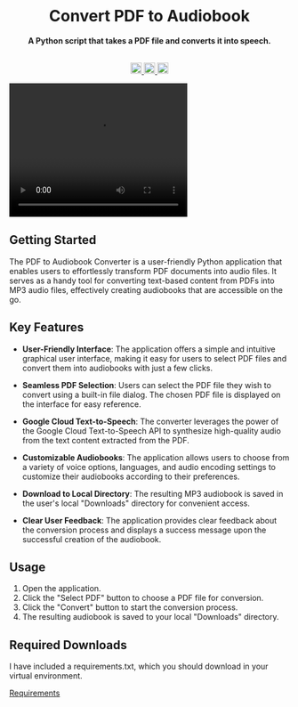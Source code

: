 <div align="center">
  <br>
  <h1>Convert PDF to Audiobook</h1>
  <strong>A Python script that takes a PDF file and converts it into speech.</strong>
</div>
<br>
<p align="center">
  <a target="_blank" href="www.linkedin.com/in/davis-burrill-512071256">
    <img height="20" src="https://img.shields.io/badge/LinkedIn-0077B5?style=for-the-badge&logo=linkedin&logoColor=white" />
  </a>
  <a target="_blank" href="#">
    <img height="20" src="https://forthebadge.com/images/badges/made-with-python.svg" />
  </a>
  <a target="_blank" href="mailto:davisburrill@icloud.com">
    <img height="20" src="https://img.shields.io/badge/Email-0077B5?style=for-the-badge&logo=minutemailer&logoColor=white&color=green" />
  </a>
</p>
    <video width="320" height="240" controls>
      <source src="readme/audiobook.mp4" type="video/mp4">
      Your browser does not support the video tag.
    </video>

## Getting Started

The PDF to Audiobook Converter is a user-friendly Python application that enables users to effortlessly transform PDF documents into audio files. It serves as a handy tool for converting text-based content from PDFs into MP3 audio files, effectively creating audiobooks that are accessible on the go.

## Key Features

- **User-Friendly Interface**: The application offers a simple and intuitive graphical user interface, making it easy for users to select PDF files and convert them into audiobooks with just a few clicks.

- **Seamless PDF Selection**: Users can select the PDF file they wish to convert using a built-in file dialog. The chosen PDF file is displayed on the interface for easy reference.

- **Google Cloud Text-to-Speech**: The converter leverages the power of the Google Cloud Text-to-Speech API to synthesize high-quality audio from the text content extracted from the PDF.

- **Customizable Audiobooks**: The application allows users to choose from a variety of voice options, languages, and audio encoding settings to customize their audiobooks according to their preferences.

- **Download to Local Directory**: The resulting MP3 audiobook is saved in the user's local "Downloads" directory for convenient access.

- **Clear User Feedback**: The application provides clear feedback about the conversion process and displays a success message upon the successful creation of the audiobook.

## Usage

1. Open the application.
2. Click the "Select PDF" button to choose a PDF file for conversion.
3. Click the "Convert" button to start the conversion process.
4. The resulting audiobook is saved to your local "Downloads" directory.

## Required Downloads
I have included a requirements.txt, which you should download in your virtual environment.

[Requirements](https://github.com/dabu3393/Convert-PDF-to-Audiobook/blob/main/requirements.txt)
